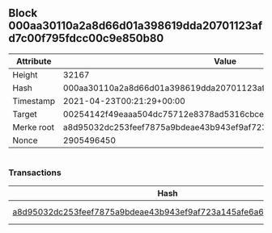 ## Block 000aa30110a2a8d66d01a398619dda20701123afd7c00f795fdcc00c9e850b80

Attribute | Value
--- | ---
Height | 32167
Hash | 000aa30110a2a8d66d01a398619dda20701123afd7c00f795fdcc00c9e850b80
Timestamp | 2021-04-23T00:21:29+00:00
Target | 00254142f49eaaa504dc75712e8378ad5316cbcead634704b3734b6271167cc4
Merke root | a8d95032dc253feef7875a9bdeae43b943ef9af723a145afe6a6f464ebd31b5d
Nonce | 2905496450

```

```

### Transactions

Hash | Amount
--- | ---
[a8d95032dc253feef7875a9bdeae43b943ef9af723a145afe6a6f464ebd31b5d](a8d95032dc253feef7875a9bdeae43b943ef9af723a145afe6a6f464ebd31b5d.md) | 10.00000000 SKEPTI 
